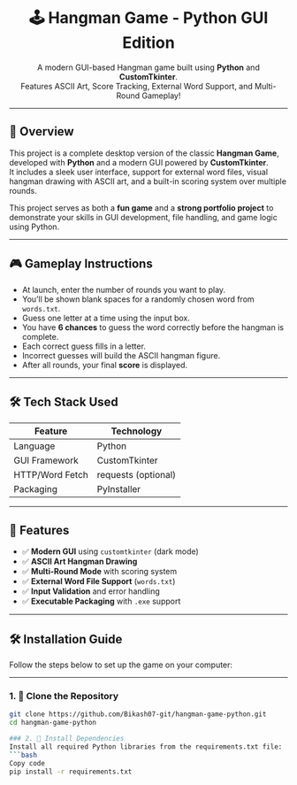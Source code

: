 <!-- Banner -->
<h1 align="center">🕹️ Hangman Game - Python GUI Edition</h1>
<p align="center">
  A modern GUI-based Hangman game built using <b>Python</b> and <b>CustomTkinter</b>.<br/>
  Features ASCII Art, Score Tracking, External Word Support, and Multi-Round Gameplay!
</p>

---

## 📌 Overview

This project is a complete desktop version of the classic **Hangman Game**, developed with **Python** and a modern GUI powered by **CustomTkinter**.  
It includes a sleek user interface, support for external word files, visual hangman drawing with ASCII art, and a built-in scoring system over multiple rounds.

This project serves as both a **fun game** and a **strong portfolio project** to demonstrate your skills in GUI development, file handling, and game logic using Python.

---

## 🎮 Gameplay Instructions

- At launch, enter the number of rounds you want to play.
- You’ll be shown blank spaces for a randomly chosen word from `words.txt`.
- Guess one letter at a time using the input box.
- You have **6 chances** to guess the word correctly before the hangman is complete.
- Each correct guess fills in a letter.
- Incorrect guesses will build the ASCII hangman figure.
- After all rounds, your final **score** is displayed.

---

## 🛠️ Tech Stack Used

| Feature         | Technology          |
|----------------|---------------------|
| Language        | Python              |
| GUI Framework   | CustomTkinter       |
| HTTP/Word Fetch | requests (optional) |
| Packaging       | PyInstaller         |

---

## 🚀 Features

- ✅ **Modern GUI** using `customtkinter` (dark mode)
- ✅ **ASCII Art Hangman Drawing**
- ✅ **Multi-Round Mode** with scoring system
- ✅ **External Word File Support** (`words.txt`)
- ✅ **Input Validation** and error handling
- ✅ **Executable Packaging** with `.exe` support

---

## 🛠️ Installation Guide

Follow the steps below to set up the game on your computer:

---

### 1. 📂 Clone the Repository

```bash
git clone https://github.com/Bikash07-git/hangman-game-python.git
cd hangman-game-python

### 2. 📂 Install Dependencies
Install all required Python libraries from the requirements.txt file:
```bash
Copy code
pip install -r requirements.txt
